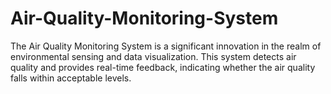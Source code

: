 # Air-Quality-Monitoring-System
The Air Quality Monitoring System is a significant innovation in the realm of environmental sensing and data visualization. This system detects air quality and provides real-time feedback, indicating whether the air quality falls within acceptable levels.
